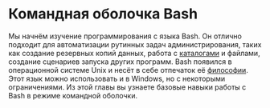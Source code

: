 # Командная оболочка Bash

Мы начнём изучение программирования с языка Bash. Он отлично подходит для автоматизации рутинных задач администрирования, таких как создание резервных копий данных, работа с [каталогами](https://ru.wikipedia.org/wiki/Каталог_(файловая_система)) и файлами, создание сценариев запуска других программ. Bash появился в операционной системе Unix и несёт в себе отпечаток её [философии](https://ru.wikipedia.org/wiki/Философия_Unix). Этот язык можно использовать и в Windows, но с некоторыми ограничениями. Из этой главы вы узнаете базовые навыки работы с Bash в режиме командной оболочки.